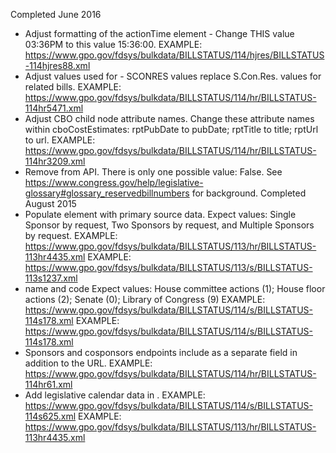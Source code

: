 Completed June 2016
* Adjust formatting of the actionTime element - Change THIS value <actionTime>03:36PM</actionTime> 
to this value <actionTime>15:36:00</actionTime>. EXAMPLE: https://www.gpo.gov/fdsys/bulkdata/BILLSTATUS/114/hjres/BILLSTATUS-114hjres88.xml 
* Adjust values used for <billType> - <billType>SCONRES</billType> values replace <type>S.Con.Res.</type> values for related bills. EXAMPLE: https://www.gpo.gov/fdsys/bulkdata/BILLSTATUS/114/hr/BILLSTATUS-114hr5471.xml
* Adjust CBO child node attribute names. Change these attribute names within cboCostEstimates: rptPubDate to pubDate; rptTitle to title; rptUrl to url. EXAMPLE: https://www.gpo.gov/fdsys/bulkdata/BILLSTATUS/114/hr/BILLSTATUS-114hr3209.xml
* Remove <isReserved> from API. There is only one possible value: False. See https://www.congress.gov/help/legislative-glossary#glossary_reservedbillnumbers for background.
Completed August 2015
* Populate <isByRequest> element with primary source data. Expect values: Single Sponsor by request, Two Sponsors by request, and Multiple Sponsors by request. EXAMPLE: https://www.gpo.gov/fdsys/bulkdata/BILLSTATUS/113/hr/BILLSTATUS-113hr4435.xml EXAMPLE: https://www.gpo.gov/fdsys/bulkdata/BILLSTATUS/113/s/BILLSTATUS-113s1237.xml
* <sourceSystem> name and code Expect values: House committee actions (1); House floor actions (2); Senate (0); Library of Congress (9) EXAMPLE: https://www.gpo.gov/fdsys/bulkdata/BILLSTATUS/114/s/BILLSTATUS-114s178.xml EXAMPLE: https://www.gpo.gov/fdsys/bulkdata/BILLSTATUS/114/s/BILLSTATUS-114s178.xml 
* Sponsors and cosponsors endpoints include <bioguide> as a separate field in addition to the URL. EXAMPLE: https://www.gpo.gov/fdsys/bulkdata/BILLSTATUS/114/hr/BILLSTATUS-114hr61.xml
* Add legislative calendar data in <calendarNumbers>. EXAMPLE: https://www.gpo.gov/fdsys/bulkdata/BILLSTATUS/114/s/BILLSTATUS-114s625.xml EXAMPLE: https://www.gpo.gov/fdsys/bulkdata/BILLSTATUS/113/hr/BILLSTATUS-113hr4435.xml 


